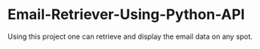 # Email-Retriever-Using-Python-API
Using this project one can retrieve and display the email data on any spot.
